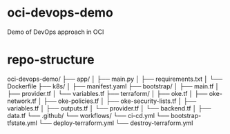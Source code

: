 # oci-devops-demo

Demo of DevOps approach in OCI

# repo-structure

oci-devops-demo/
├── app/
│   ├── main.py
│   ├── requirements.txt
│   └── Dockerfile
├── k8s/
│   ├── manifest.yaml
├── bootstrap/
│   ├── main.tf
│   ├── provider.tf
│   └── variables.tf
├── terraform/
│   ├── oke.tf
│   ├── oke-network.tf
│   ├── oke-policies.tf
│   ├── oke-security-lists.tf
│   ├── variables.tf
│   ├── outputs.tf
│   └── provider.tf
│   └── backend.tf
│   ├── data.tf
└── .github/
    └── workflows/
        └── ci-cd.yml
        └── bootstrap-tfstate.yml
        └── deploy-terraform.yml
        └── destroy-terraform.yml

